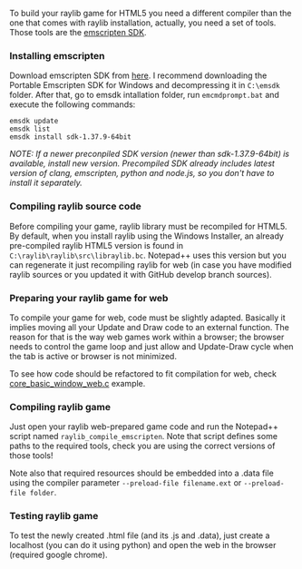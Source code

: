 To build your raylib game for HTML5 you need a different compiler than the one that comes with raylib installation, actually, you need a set of tools. Those tools are the [emscripten SDK](http://kripken.github.io/emscripten-site/).

### Installing emscripten

Download emscripten SDK from [here](http://kripken.github.io/emscripten-site/docs/getting_started/downloads.html). I recommend downloading the Portable Emscripten SDK for Windows and decompressing it in `C:\emsdk` folder. After that, go to emsdk intallation folder, run `emcmdprompt.bat` and execute the following commands:

    emsdk update
    emsdk list
    emsdk install sdk-1.37.9-64bit

_NOTE: If a newer preconpiled SDK version (newer than sdk-1.37.9-64bit) is available, install new version. Precompiled SDK already includes latest version of clang, emscripten, python and node.js, so you don't have to install it separately._

### Compiling raylib source code

Before compiling your game, raylib library must be recompiled for HTML5. By default, when you install raylib using the Windows Installer, an already pre-compiled raylib HTML5 version is found in `C:\raylib\raylib\src\libraylib.bc`. Notepad++ uses this version but you can regenerate it just recompiling raylib for web (in case you have modified raylib sources or you updated it with GitHub develop branch sources).

### Preparing your raylib game for web

To compile your game for web, code must be slightly adapted. Basically it implies moving all your Update and Draw code to an external function. The reason for that is the way web games work within a browser; the browser needs to control the game loop and just allow and Update-Draw cycle when the tab is active or browser is not minimized. 

To see how code should be refactored to fit compilation for web, check [core_basic_window_web.c](https://github.com/raysan5/raylib/blob/master/examples/core/core_basic_window_web.c) example.

### Compiling raylib game

Just open your raylib web-prepared game code and run the Notepad++ script named `raylib_compile_emscripten`. Note that script defines some paths to the required tools, check you are using the correct versions of those tools!

Note also that required resources should be embedded into a .data file using the compiler parameter `--preload-file filename.ext` or `--preload-file folder`.

### Testing raylib game
To test the newly created .html file (and its .js and .data), just create a localhost (you can do it using python) and open the web in the browser (required google chrome).